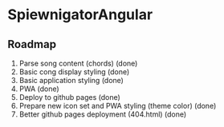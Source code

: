 # SpiewnigatorAngular

## Roadmap

1. Parse song content (chords) (done)
2. Basic cong display styling (done)
3. Basic application styling (done)
4. PWA (done)
5. Deploy to github pages (done)
6. Prepare new icon set and PWA styling (theme color) (done)
7. Better github pages deployment (404.html) (done)
